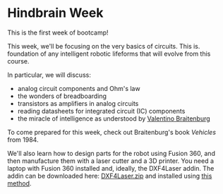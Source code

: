 # Hindbrain Week

This is the first week of bootcamp!

This week, we'll be focusing on the very basics of circuits. This is. foundation of any intelligent robotic lifeforms that will evolve from this course.

In particular, we will discuss:

- analog circuit components and Ohm's law
- the wonders of breadboarding
- transistors as amplifiers in analog circuits
- reading datasheets for integrated circuit (IC) components
- the miracle of intelligence as understood by [Valentino Braitenburg](https://en.wikipedia.org/wiki/Valentino_Braitenberg)

To come prepared for this week, check out Braitenburg's book *Vehicles* from 1984.

We'll also learn how to design parts for the robot using Fusion 360, and then manufacture them with a laser cutter and a 3D printer. You need a laptop with Fusion 360 installed and, ideally, the DXF4Laser addin. The addin can be downloaded here: [DXF4Laser.zip](DXF4Laser.zip) and installed using [this method](https://tapnair.github.io/installation.html).